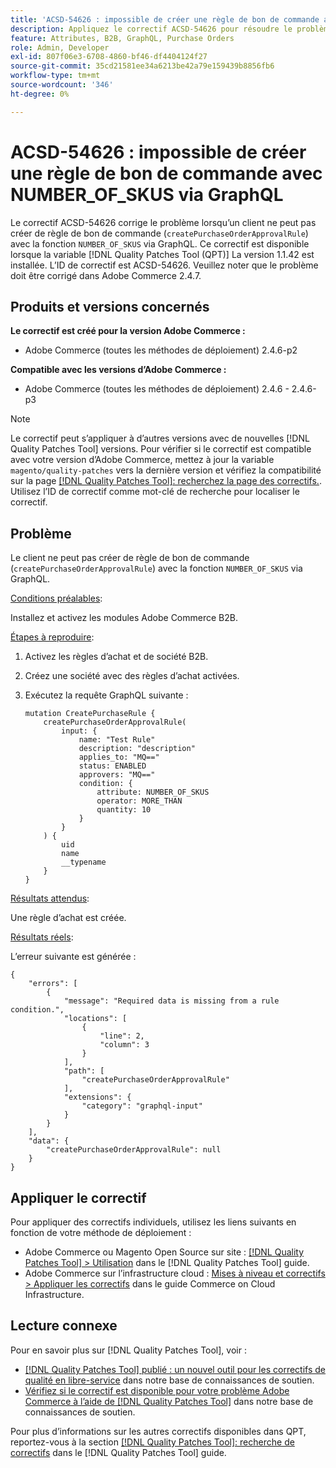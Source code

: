 ```yaml
---
title: 'ACSD-54626 : impossible de créer une règle de bon de commande avec NUMBER_OF_SKUS via GraphQL'
description: Appliquez le correctif ACSD-54626 pour résoudre le problème Adobe Commerce en raison duquel un client ne peut pas créer de règle de bon de commande (`createPurchaseOrderApprovalRule`) avec l’attribut `NUMBER_OF_SKUS` via GraphQL.
feature: Attributes, B2B, GraphQL, Purchase Orders
role: Admin, Developer
exl-id: 807f06e3-6708-4860-bf46-df4404124f27
source-git-commit: 35cd21581ee34a6213be42a79e159439b8856fb6
workflow-type: tm+mt
source-wordcount: '346'
ht-degree: 0%

---
```


# ACSD-54626 : impossible de créer une règle de bon de commande avec NUMBER_OF_SKUS via GraphQL

Le correctif ACSD-54626 corrige le problème lorsqu’un client ne peut pas créer de règle de bon de commande (`createPurchaseOrderApprovalRule`) avec la fonction `NUMBER_OF_SKUS` via GraphQL. Ce correctif est disponible lorsque la variable [!DNL Quality Patches Tool (QPT)] La version 1.1.42 est installée. L’ID de correctif est ACSD-54626. Veuillez noter que le problème doit être corrigé dans Adobe Commerce 2.4.7.

## Produits et versions concernés

**Le correctif est créé pour la version Adobe Commerce :**

* Adobe Commerce (toutes les méthodes de déploiement) 2.4.6-p2

**Compatible avec les versions d’Adobe Commerce :**

* Adobe Commerce (toutes les méthodes de déploiement) 2.4.6 - 2.4.6-p3

>[!NOTE]
>
>Le correctif peut s’appliquer à d’autres versions avec de nouvelles [!DNL Quality Patches Tool] versions. Pour vérifier si le correctif est compatible avec votre version d’Adobe Commerce, mettez à jour la variable `magento/quality-patches` vers la dernière version et vérifiez la compatibilité sur la page [[!DNL Quality Patches Tool]: recherchez la page des correctifs.](https://experienceleague.adobe.com/tools/commerce-quality-patches/index.html). Utilisez l’ID de correctif comme mot-clé de recherche pour localiser le correctif.

## Problème

Le client ne peut pas créer de règle de bon de commande (`createPurchaseOrderApprovalRule`) avec la fonction `NUMBER_OF_SKUS` via GraphQL.

<u>Conditions préalables</u>:

Installez et activez les modules Adobe Commerce B2B.

<u>Étapes à reproduire</u>:

1. Activez les règles d’achat et de société B2B.
1. Créez une société avec des règles d’achat activées.
1. Exécutez la requête GraphQL suivante :

   ```
   mutation CreatePurchaseRule {
       createPurchaseOrderApprovalRule(
           input: {
               name: "Test Rule"
               description: "description"
               applies_to: "MQ=="
               status: ENABLED
               approvers: "MQ=="
               condition: {
                   attribute: NUMBER_OF_SKUS
                   operator: MORE_THAN
                   quantity: 10
               }
           }
       ) {
           uid
           name
           __typename
       }
   }
   ```

<u>Résultats attendus</u>:

Une règle d’achat est créée.

<u>Résultats réels</u>:

L’erreur suivante est générée :

```
{
    "errors": [
        {
            "message": "Required data is missing from a rule condition.",
            "locations": [
                {
                    "line": 2,
                    "column": 3
                }
            ],
            "path": [
                "createPurchaseOrderApprovalRule"
            ],
            "extensions": {
                "category": "graphql-input"
            }
        }
    ],
    "data": {
        "createPurchaseOrderApprovalRule": null
    }
}
```

## Appliquer le correctif

Pour appliquer des correctifs individuels, utilisez les liens suivants en fonction de votre méthode de déploiement :

* Adobe Commerce ou Magento Open Source sur site : [[!DNL Quality Patches Tool] > Utilisation](https://experienceleague.adobe.com/docs/commerce-operations/tools/quality-patches-tool/usage.html) dans le [!DNL Quality Patches Tool] guide.
* Adobe Commerce sur l’infrastructure cloud : [Mises à niveau et correctifs > Appliquer les correctifs](https://experienceleague.adobe.com/docs/commerce-cloud-service/user-guide/develop/upgrade/apply-patches.html) dans le guide Commerce on Cloud Infrastructure.

## Lecture connexe

Pour en savoir plus sur [!DNL Quality Patches Tool], voir :

* [[!DNL Quality Patches Tool] publié : un nouvel outil pour les correctifs de qualité en libre-service](/help/announcements/adobe-commerce-announcements/magento-quality-patches-released-new-tool-to-self-serve-quality-patches.md) dans notre base de connaissances de soutien.
* [Vérifiez si le correctif est disponible pour votre problème Adobe Commerce à l’aide de [!DNL Quality Patches Tool]](/help/support-tools/patches-available-in-qpt-tool/check-patch-for-magento-issue-with-magento-quality-patches.md) dans notre base de connaissances de soutien.

Pour plus d’informations sur les autres correctifs disponibles dans QPT, reportez-vous à la section [[!DNL Quality Patches Tool]: recherche de correctifs](https://experienceleague.adobe.com/tools/commerce-quality-patches/index.html) dans le [!DNL Quality Patches Tool] guide.
